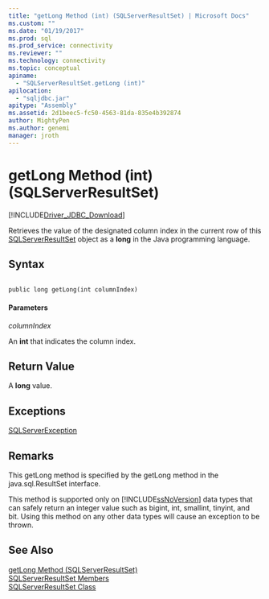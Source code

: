 ```yaml
---
title: "getLong Method (int) (SQLServerResultSet) | Microsoft Docs"
ms.custom: ""
ms.date: "01/19/2017"
ms.prod: sql
ms.prod_service: connectivity
ms.reviewer: ""
ms.technology: connectivity
ms.topic: conceptual
apiname: 
  - "SQLServerResultSet.getLong (int)"
apilocation: 
  - "sqljdbc.jar"
apitype: "Assembly"
ms.assetid: 2d1beec5-fc50-4563-81da-835e4b392874
author: MightyPen
ms.author: genemi
manager: jroth
---
```

# getLong Method (int) (SQLServerResultSet)
[!INCLUDE[Driver_JDBC_Download](../../../includes/driver_jdbc_download.md)]

  Retrieves the value of the designated column index in the current row of this [SQLServerResultSet](../../../connect/jdbc/reference/sqlserverresultset-class.md) object as a **long** in the Java programming language.  
  
## Syntax  
  
```  
  
public long getLong(int columnIndex)  
```  
  
#### Parameters  
 *columnIndex*  
  
 An **int** that indicates the column index.  
  
## Return Value  
 A **long** value.  
  
## Exceptions  
 [SQLServerException](../../../connect/jdbc/reference/sqlserverexception-class.md)  
  
## Remarks  
 This getLong method is specified by the getLong method in the java.sql.ResultSet interface.  
  
 This method is supported only on [!INCLUDE[ssNoVersion](../../../includes/ssnoversion-md.md)] data types that can safely return an integer value such as bigint, int, smallint, tinyint, and bit. Using this method on any other data types will cause an exception to be thrown.  
  
## See Also  
 [getLong Method &#40;SQLServerResultSet&#41;](../../../connect/jdbc/reference/getlong-method-sqlserverresultset.md)   
 [SQLServerResultSet Members](../../../connect/jdbc/reference/sqlserverresultset-members.md)   
 [SQLServerResultSet Class](../../../connect/jdbc/reference/sqlserverresultset-class.md)  
  
  
